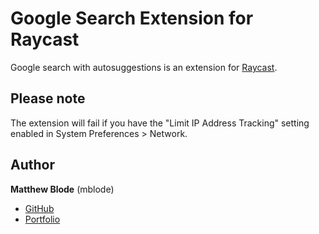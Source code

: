 # Google Search Extension for Raycast

Google search with autosuggestions is an extension for [Raycast](https://www.raycast.com/).

## Please note

The extension will fail if you have the "Limit IP Address Tracking" setting enabled in System Preferences > Network.

## Author

**Matthew Blode** (mblode)

- [GitHub](https://www.github.com/mblode)
- [Portfolio](https://matthewblode.com)
